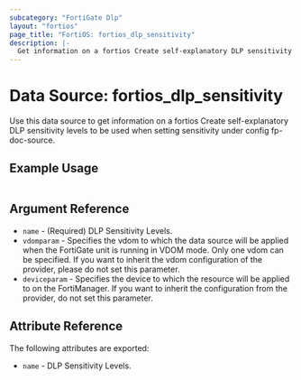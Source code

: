 ```yaml
---
subcategory: "FortiGate Dlp"
layout: "fortios"
page_title: "FortiOS: fortios_dlp_sensitivity"
description: |-
  Get information on a fortios Create self-explanatory DLP sensitivity levels to be used when setting sensitivity under config fp-doc-source.
---
```


# Data Source: fortios_dlp_sensitivity
Use this data source to get information on a fortios Create self-explanatory DLP sensitivity levels to be used when setting sensitivity under config fp-doc-source.


## Example Usage

```hcl

```

## Argument Reference

* `name` - (Required) DLP Sensitivity Levels.
* `vdomparam` - Specifies the vdom to which the data source will be applied when the FortiGate unit is running in VDOM mode. Only one vdom can be specified. If you want to inherit the vdom configuration of the provider, please do not set this parameter.
* `deviceparam` - Specifies the device to which the resource will be applied to on the FortiManager. If you want to inherit the configuration from the provider, do not set this parameter.

## Attribute Reference

The following attributes are exported:

* `name` - DLP Sensitivity Levels.
